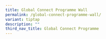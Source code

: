 ```yaml
---
title: Global Connect Programme Wall
permalink: /global-connect-programme-wall/
variant: tiptap
description: ""
third_nav_title: Global Connect Programme
---
```

